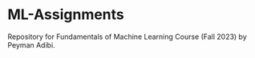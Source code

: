 # ML-Assignments
Repository for Fundamentals of Machine Learning Course (Fall 2023) by Peyman Adibi.
